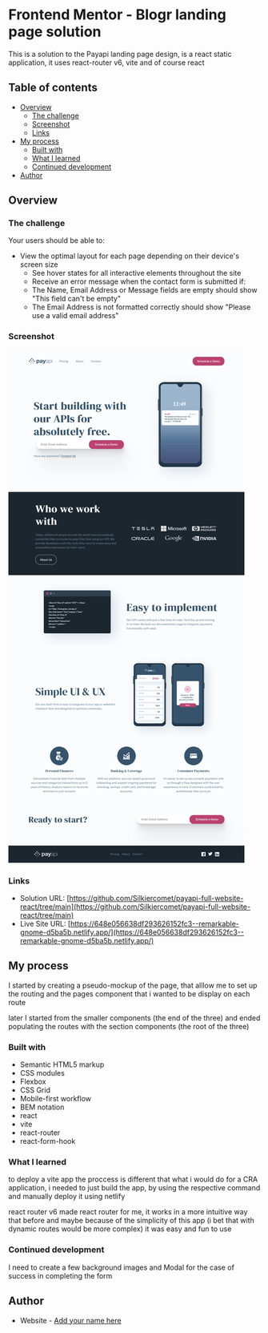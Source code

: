 # Frontend Mentor - Blogr landing page solution

This is a solution to the Payapi landing page design, is a react static application, it uses react-router v6, vite and of course react 

## Table of contents

- [Overview](#overview)
  - [The challenge](#the-challenge)
  - [Screenshot](#screenshot)
  - [Links](#links)
- [My process](#my-process)
  - [Built with](#built-with)
  - [What I learned](#what-i-learned)
  - [Continued development](#continued-development)
- [Author](#author)


## Overview

### The challenge

Your users should be able to:

* View the optimal layout for each page depending on their device's screen size
   * See hover states for all interactive elements throughout the site
  *  Receive an error message when the contact form is submitted if:
   * The Name, Email Address or Message fields are empty should show "This field can't be empty"
   * The Email Address is not formatted correctly should show "Please use a valid email address"


### Screenshot

![complete challenge result](./Screenshot.png)

### Links

- Solution URL: [https://github.com/Silkiercomet/payapi-full-website-react/tree/main](https://github.com/Silkiercomet/payapi-full-website-react/tree/main)
- Live Site URL: [https://648e056638df293626152fc3--remarkable-gnome-d5ba5b.netlify.app/](https://648e056638df293626152fc3--remarkable-gnome-d5ba5b.netlify.app/)

## My process

I started by creating a pseudo-mockup of the page, that alllow me to set up the routing and the pages component that i wanted to be display on each route

later I started from the smaller components (the end of the three) and ended populating the routes with the section components (the root of the three)

### Built with

- Semantic HTML5 markup
- CSS modules
- Flexbox
- CSS Grid
- Mobile-first workflow
- BEM notation
- react
- vite
- react-router
- react-form-hook

### What I learned

to deploy a vite app the proccess is different that what i would do for a CRA application, i needed to just build the app, by using the respective command and manually deploy it using netlify 

react router v6 made react router for me, it works in a more intuitive way that before and maybe because of the simplicity of this app (i bet that with dynamic routes would be more complex) it was easy and fun to use


### Continued development

I need to create a few background images and Modal for the case of success in completing the form


## Author

- Website - [Add your name here](https://luis-colina-portfolio.netlify.app/)

